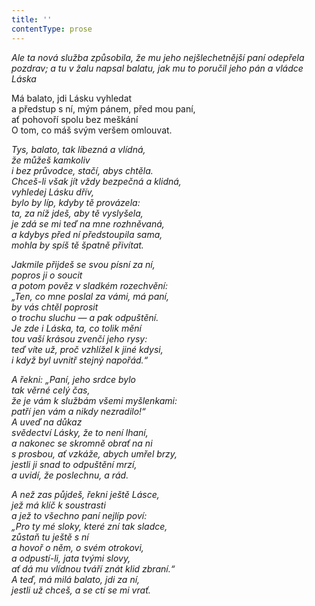 ```yaml
---
title: ''
contentType: prose
---
```


<section>

_Ale ta nová služba způsobila, že mu jeho nejšlechetnější paní odepřela pozdrav; a tu v žalu napsal balatu, jak mu to poručil jeho pán a vládce Láska_

</section>

<section>

Má balato, jdi Lásku vyhledat  
a předstup s ní, mým pánem, před mou paní,  
ať pohovoří spolu bez meškání  
O tom, co máš svým veršem omlouvat.

_Tys, balato, tak líbezná a vlídná,  
že můžeš kamkoliv  
i bez průvodce, stačí, abys chtěla.  
Chceš-li však jít vždy bezpečná a klidná,  
vyhledej Lásku dřív,  
bylo by líp, kdyby tě provázela:  
ta, za níž jdeš, aby tě vyslyšela,  
je zdá se mi teď na mne rozhněvaná,  
a kdybys před ní předstoupila sama,  
mohla by spíš tě špatně přivítat._

</section>

<section>

_Jakmile přijdeš se svou písní za ní,  
popros ji o soucit  
a potom pověz v sladkém rozechvění:  
„Ten, co mne poslal za vámi, má paní,  
by vás chtěl poprosit  
o trochu sluchu — a pak odpuštění.  
Je zde i Láska, ta, co tolik mění  
tou vaší krásou zvenčí jeho rysy:  
teď víte už, proč vzhlížel k jiné kdysi,  
i když byl uvnitř stejný napořád.“_

</section>

<section>

_A řekni: „Paní, jeho srdce bylo  
tak věrné celý čas,  
že je vám k službám všemi myšlenkami:  
patří jen vám a nikdy nezradilo!“  
A uveď na důkaz  
svědectví Lásky, že to není lhaní,  
a nakonec se skromně obrať na ni  
s prosbou, ať vzkáže, abych umřel brzy,  
jestli ji snad to odpuštění mrzí,  
a uvidí, že poslechnu, a rád._

</section>

<section>

_A než zas půjdeš, řekni ještě Lásce,  
jež má klíč k soustrasti  
a jež to všechno paní nejlíp poví:  
„Pro ty mé sloky, které zní tak sladce,  
zůstaň tu ještě s ní  
a hovoř o něm, o svém otrokovi,  
a odpustí-li, jata tvými slovy,  
ať dá mu vlídnou tváří znát klid zbraní.“  
A teď, má milá balato, jdi za ní,  
jestli už chceš, a se ctí se mi vrať._

</section>
